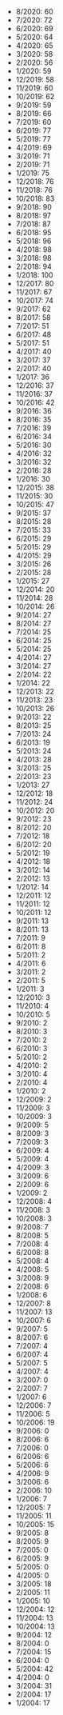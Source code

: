 *  8/2020: 60
*  7/2020: 72
*  6/2020: 69
*  5/2020: 64
*  4/2020: 65
*  3/2020: 58
*  2/2020: 56
*  1/2020: 59
*  12/2019: 58
*  11/2019: 60
*  10/2019: 62
*  9/2019: 59
*  8/2019: 66
*  7/2019: 60
*  6/2019: 77
*  5/2019: 77
*  4/2019: 69
*  3/2019: 71
*  2/2019: 71
*  1/2019: 75
*  12/2018: 76
*  11/2018: 76
*  10/2018: 83
*  9/2018: 90
*  8/2018: 97
*  7/2018: 87
*  6/2018: 95
*  5/2018: 96
*  4/2018: 98
*  3/2018: 98
*  2/2018: 94
*  1/2018: 100
*  12/2017: 80
*  11/2017: 67
*  10/2017: 74
*  9/2017: 62
*  8/2017: 58
*  7/2017: 51
*  6/2017: 48
*  5/2017: 51
*  4/2017: 40
*  3/2017: 37
*  2/2017: 40
*  1/2017: 36
*  12/2016: 37
*  11/2016: 37
*  10/2016: 42
*  9/2016: 36
*  8/2016: 35
*  7/2016: 39
*  6/2016: 34
*  5/2016: 30
*  4/2016: 32
*  3/2016: 32
*  2/2016: 28
*  1/2016: 30
*  12/2015: 38
*  11/2015: 30
*  10/2015: 47
*  9/2015: 37
*  8/2015: 28
*  7/2015: 33
*  6/2015: 29
*  5/2015: 29
*  4/2015: 29
*  3/2015: 26
*  2/2015: 28
*  1/2015: 27
*  12/2014: 20
*  11/2014: 28
*  10/2014: 26
*  9/2014: 27
*  8/2014: 27
*  7/2014: 25
*  6/2014: 25
*  5/2014: 25
*  4/2014: 27
*  3/2014: 27
*  2/2014: 22
*  1/2014: 22
*  12/2013: 22
*  11/2013: 23
*  10/2013: 26
*  9/2013: 22
*  8/2013: 25
*  7/2013: 24
*  6/2013: 19
*  5/2013: 24
*  4/2013: 28
*  3/2013: 25
*  2/2013: 23
*  1/2013: 27
*  12/2012: 18
*  11/2012: 24
*  10/2012: 20
*  9/2012: 23
*  8/2012: 20
*  7/2012: 18
*  6/2012: 20
*  5/2012: 19
*  4/2012: 18
*  3/2012: 14
*  2/2012: 13
*  1/2012: 14
*  12/2011: 12
*  11/2011: 12
*  10/2011: 12
*  9/2011: 13
*  8/2011: 13
*  7/2011: 9
*  6/2011: 8
*  5/2011: 2
*  4/2011: 6
*  3/2011: 2
*  2/2011: 5
*  1/2011: 3
*  12/2010: 3
*  11/2010: 4
*  10/2010: 5
*  9/2010: 2
*  8/2010: 3
*  7/2010: 2
*  6/2010: 3
*  5/2010: 2
*  4/2010: 2
*  3/2010: 4
*  2/2010: 4
*  1/2010: 2
*  12/2009: 2
*  11/2009: 3
*  10/2009: 3
*  9/2009: 5
*  8/2009: 3
*  7/2009: 3
*  6/2009: 4
*  5/2009: 4
*  4/2009: 3
*  3/2009: 6
*  2/2009: 6
*  1/2009: 2
*  12/2008: 4
*  11/2008: 3
*  10/2008: 3
*  9/2008: 7
*  8/2008: 5
*  7/2008: 4
*  6/2008: 8
*  5/2008: 4
*  4/2008: 5
*  3/2008: 9
*  2/2008: 6
*  1/2008: 6
*  12/2007: 8
*  11/2007: 13
*  10/2007: 6
*  9/2007: 5
*  8/2007: 6
*  7/2007: 4
*  6/2007: 4
*  5/2007: 5
*  4/2007: 4
*  3/2007: 0
*  2/2007: 7
*  1/2007: 6
*  12/2006: 7
*  11/2006: 5
*  10/2006: 19
*  9/2006: 0
*  8/2006: 6
*  7/2006: 0
*  6/2006: 6
*  5/2006: 6
*  4/2006: 9
*  3/2006: 6
*  2/2006: 10
*  1/2006: 7
*  12/2005: 7
*  11/2005: 11
*  10/2005: 15
*  9/2005: 8
*  8/2005: 9
*  7/2005: 0
*  6/2005: 9
*  5/2005: 0
*  4/2005: 0
*  3/2005: 18
*  2/2005: 11
*  1/2005: 10
*  12/2004: 12
*  11/2004: 13
*  10/2004: 13
*  9/2004: 12
*  8/2004: 0
*  7/2004: 15
*  6/2004: 0
*  5/2004: 42
*  4/2004: 0
*  3/2004: 31
*  2/2004: 17
*  1/2004: 17